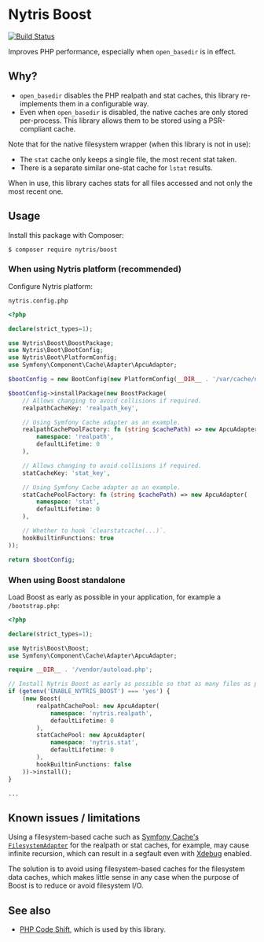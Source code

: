 # Nytris Boost

[![Build Status](https://github.com/nytris/boost/workflows/CI/badge.svg)](https://github.com/nytris/boost/actions?query=workflow%3ACI)

Improves PHP performance, especially when `open_basedir` is in effect.

## Why?
- `open_basedir` disables the PHP realpath and stat caches, this library re-implements them in a configurable way.
- Even when `open_basedir` is disabled, the native caches are only stored per-process.
  This library allows them to be stored using a PSR-compliant cache.

Note that for the native filesystem wrapper (when this library is not in use):
- The `stat` cache only keeps a single file, the most recent stat taken.
- There is a separate similar one-stat cache for `lstat` results.

When in use, this library caches stats for all files accessed and not only the most recent one.

## Usage
Install this package with Composer:

```shell
$ composer require nytris/boost
```

### When using Nytris platform (recommended)

Configure Nytris platform:

`nytris.config.php`

```php
<?php

declare(strict_types=1);

use Nytris\Boost\BoostPackage;
use Nytris\Boot\BootConfig;
use Nytris\Boot\PlatformConfig;
use Symfony\Component\Cache\Adapter\ApcuAdapter;

$bootConfig = new BootConfig(new PlatformConfig(__DIR__ . '/var/cache/nytris/'));

$bootConfig->installPackage(new BoostPackage(
    // Allows changing to avoid collisions if required.
    realpathCacheKey: 'realpath_key',

    // Using Symfony Cache adapter as an example.
    realpathCachePoolFactory: fn (string $cachePath) => new ApcuAdapter(
        namespace: 'realpath',
        defaultLifetime: 0
    ),

    // Allows changing to avoid collisions if required.
    statCacheKey: 'stat_key',

    // Using Symfony Cache adapter as an example.
    statCachePoolFactory: fn (string $cachePath) => new ApcuAdapter(
        namespace: 'stat',
        defaultLifetime: 0
    ),

    // Whether to hook `clearstatcache(...)`.
    hookBuiltinFunctions: true
));

return $bootConfig;
```

### When using Boost standalone

Load Boost as early as possible in your application, for example a `/bootstrap.php`:

```php
<?php

declare(strict_types=1);

use Nytris\Boost\Boost;
use Symfony\Component\Cache\Adapter\ApcuAdapter;

require __DIR__ . '/vendor/autoload.php';

// Install Nytris Boost as early as possible so that as many files as possible are cached.
if (getenv('ENABLE_NYTRIS_BOOST') === 'yes') {
    (new Boost(
        realpathCachePool: new ApcuAdapter(
            namespace: 'nytris.realpath',
            defaultLifetime: 0
        ),
        statCachePool: new ApcuAdapter(
            namespace: 'nytris.stat',
            defaultLifetime: 0
        ),
        hookBuiltinFunctions: false
    ))->install();
}

...
```

## Known issues / limitations
Using a filesystem-based cache such as [Symfony Cache's `FilesystemAdapter`][2]
for the realpath or stat caches, for example, may cause infinite recursion,
which can result in a segfault even with [Xdebug][3] enabled.

The solution is to avoid using filesystem-based caches for the filesystem data caches,
which makes little sense in any case when the purpose of Boost is to reduce or avoid filesystem I/O.

## See also
- [PHP Code Shift][1], which is used by this library.

[1]: https://github.com/asmblah/php-code-shift
[2]: https://symfony.com/doc/current/components/cache/adapters/filesystem_adapter.html
[3]: https://xdebug.org/
